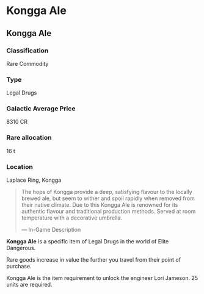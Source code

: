 # Kongga Ale
## Kongga Ale

### Classification

Rare Commodity

### Type

Legal Drugs

### Galactic Average Price

8310 CR

### Rare allocation

16 t

### Location

Laplace Ring, Kongga

> 
> 
> The hops of Kongga provide a deep, satisfying flavour to the locally brewed ale, but seem to wither and spoil rapidly when removed from their native climate. Due to this Kongga Ale is renowned for its authentic flavour and traditional production methods. Served at room temperature with a decorative umbrella.
> 
> 
> — In-Game Description
> 

**Kongga Ale** is a specific item of Legal Drugs in the world of Elite Dangerous.

Rare goods increase in value the further you travel from their point of purchase.

Kongga Ale is the item requirement to unlock the engineer Lori Jameson. 25 units are required.